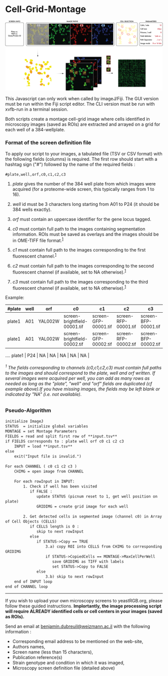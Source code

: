 # Cell-Grid-Montage

![Cell](Cell-grid-montage.png)

This Javascript can only work when called by imageJ/Fiji.
The GUI version must be run within the Fiji script editor.
The CLI version must be run with xvfb-run in a terminal session.

Both scripts create a montage cell-grid image where cells identified in microscopy images (saved as ROIs) are extracted and arrayed on a grid for each well of a 384-wellplate.

### Format of the screen definition file
To apply our script to your images, a tabulated file (TSV or CSV format) with the following fields (columns) is required.
The first row should start with a hashtag sign ("#") followed by the name of the required fields :

`#plate,well,orf,c0,c1,c2,c3`

1. *plate* gives the number of the 384 well plate from which images were acquired (for a proteome-wide screen, this typically ranges from 1 to 16).
2. *well* id must be 3 characters long starting from A01 to P24 (it should be 384 wells exactly).
3. *orf* must contain an uppercase identifier for the gene locus tagged.

4. *c0* must contain full path to the images containing segmentation information. ROIs must be saved as overlays and the images should be in OME-TIFF file format.<sup>[1](#channelFootnote)</sup>
5. *c1* must contain full path to the images corresponding to the first fluorescent channel.<sup>[1](#channelFootnote)</sup>
6. *c2* must contain full path to the images corresponding to the second fluorescent channel (if available, set to NA otherwise).<sup>[1](#channelFootnote)</sup>
7. *c3* must contain full path to the images corresponding to the third fluorescent channel (if available, set to NA otherwise).<sup>[1](#channelFootnote)</sup>

Example:

 #plate | well | orf | c0 | c1 | c2 | c3 |
-------|------|-----|----|----|----|----|
plate1 | A01  | YAL002W | screen-brightfield-00001.tif | screen-GFP-00001.tif | screen-RFP-00001.tif | screen-BFP-00001.tif |
plate1 | A01  | YAL002W | screen-brightfield-00002.tif | screen-GFP-00002.tif | screen-RFP-00002.tif | screen-BFP-00002.tif |
....
plate1 | P24  | NA | NA | NA | NA | NA |

###### <a name="channelFootnote"><sup>1</sup></a> The fields corresponding to channels (c0,c1,c2,c3) must contain full paths to the images and should correspond to the plate, well and orf written. If several images were acquired per well, you can add as many rows as needed as long as the "plate", "well" and "orf" fields are duplicated (*cf* example above).If you have missing images, the fields may be left blank or indicated by "NA" (i.e. not available).


### Pseudo-Algorithm
    initialize ImageJ
    STATUS  = initialize global variables
    MONTAGE = set Montage Parameters
    FIELDS = read and split first row of **input.tsv**
    if FIELDS corresponds to : plate well orf c0 c1 c2 c3
        INPUT = load **input.tsv**
    else
        exit("Input file is invalid.")

    For each CHANNEL ( c0 c1 c2 c3 )
        CHIMG = open image from CHANNEL
        
        For each rowInput in INPUT:
            1. Check if well has been visited
               if FALSE :
                  update STATUS (picnum reset to 1, get well position on plate)
                  GRIDIMG = create grid image for each well
    
            2. Get detected cells in segmented image (channel c0) in Array of Cell Objects (CELLS)
               if CELLS length is 0 :
                  skip to next rowInput
               else            
                  if STATUS->Copy == TRUE
                      3.a) copy ROI into CELLS from CHIMG to corresponding GRIDIMG
                      if STATUS->CopiedCells == MONTAGE->MaxCellPerWell
                         save GRIDIMG as TIFF with labels
                         set STATUS->Copy to FALSE
                  else
                      3.b) skip to next rowInput    
        end of INPUT loop
    end of CHANNEL loop

-----


If you wish to upload your own microscopy screens to yeastRGB.org, please follow these guided instructions.
**Implortantly, the image processing script will require ALREADY identified cells or cell centers in your images (saved as ROIs).** 

Send an email at benjamin.dubreuil@weizmann.ac.il with the following information :


* Corresponding email address to be mentioned on the web-site,
* Authors names,
* Screen name (less than 15 characters),
* Publication reference(s)
* Strain genotype and condition in which it was imaged,
* Microscopy screen definition file (detailed above)



